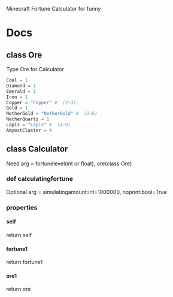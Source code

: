 Minecraft Fortune Calculator for funny
# Docs
## class Ore
Type Ore for Calculator
```py
Coal = 1
Diamond = 1
Emerald = 1
Iron = 1
Copper = "Copper" #  (2~3)
Gold = 1
NetherGold = "NetherGold" #  (2~6)
NetherQuartz = 1
Lapis = "Lapis" #  (4~9)
AmyestCluster = 4
```
## class Calculator
Need arg = fortunelevel(int or float), ore(class Ore)
### def calculatingfortune
Optional arg = simulatingamount:int=1000000, noprint:bool=True
### properties
#### self
return self
#### fortune1
return fortune1
#### ore1
return ore